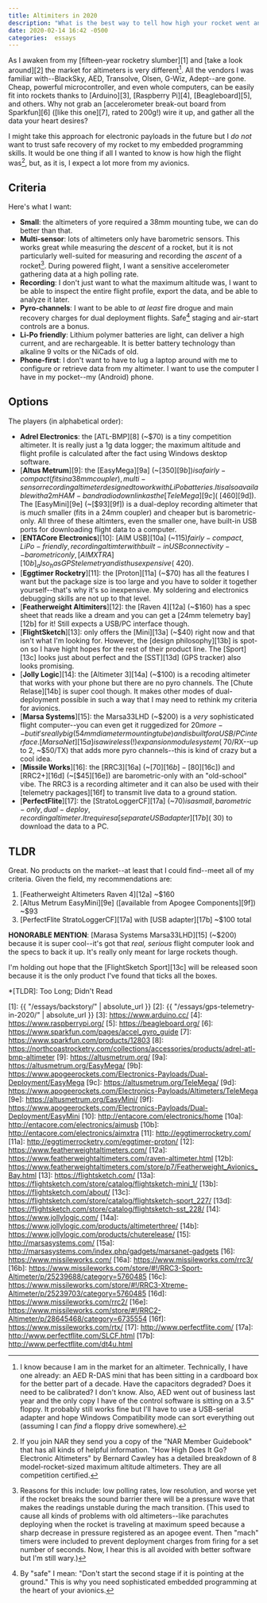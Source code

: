 ```yaml
---
title: Altimiters in 2020
description: "What is the best way to tell how high your rocket went and control its recovery?"
date: 2020-02-14 16:42 -0500
categories:  essays
---
```


As I awaken from my [fifteen-year rocketry slumber][1] and [take a look around][2] the market for altimeters is very different[^1].
All the vendors I was familiar with--BlackSky, AED, Transolve, Olsen, G-Wiz, Adept--are gone.
Cheap, powerful microcontroller, and even whole computers, can be easily fit into rockets thanks to [Arduino][3], [Raspberry Pi][4], [Beagleboard][5], and others.
Why not grab an [accelerometer break-out board from Sparkfun][6] ([like this one][7], rated to 200g!) wire it up, and gather all the data your heart desires?

I might take this approach for electronic payloads in the future but I _do not_ want to trust safe recovery of my rocket to my embedded programming skills.
It would be one thing if all I wanted to know is how high the flight was[^2], but, as it is, I expect a lot more from my avionics.

## Criteria
Here's what I want:

- **Small**: the altimeters of yore required a 38mm mounting tube, we can do better than that.
- **Multi-sensor**: lots of altimeters only have barometric sensors. This works great while measuring the _descent_ of a rocket, but it is not particularly well-suited for measuring and recording the _ascent_ of a rocket[^3]. During powered flight, I want a sensitive accelerometer gathering data at a high polling rate.
- **Recording**: I don't just want to what the maximum altitude was, I want to be able to inspect the entire flight profile, export the data, and be able to analyze it later.
- **Pyro-channels**: I want to be able to _at least_ fire drogue and main recovery charges for dual deployment flights. Safe[^4] staging and air-start controls are a bonus.
- **Li-Po friendly**: Lithium polymer batteries are light, can deliver a high current, and are rechargeable. It is better battery technology than alkaline 9 volts or the NiCads of old.
- **Phone-first**: I don't want to have to lug a laptop around with me to configure or retrieve data from my altimeter. I want to use the computer I have in my pocket--my (Android) phone.

## Options
The players (in alphabetical order):

- **Adrel Electronics**: the [ATL-BMP][8] (~$70) is a tiny competition altimeter. It is really just a 1g data logger; the maximum altitude and flight profile is calculated after the fact using Windows desktop software.
- [**Altus Metrum**][9]: the [EasyMega][9a] (~[$350][9b]) is a fairly-compact (fits in a 38mm coupler), multi-sensor recording altimeter designed to work with LiPo batteries. It is also available with a 2m HAM-band radio downlink as the [TeleMega][9c] (~[$460][9d]). The [EasyMini][9e] (~[$93][9f]) is a dual-deploy recording altimeter that is _much_ smaller (fits in a 24mm coupler) and cheaper but is barometric-only. All three of these altimters, even the smaller one, have built-in USB ports for downloading flight data to a computer.
- [**ENTACore Electronics**][10]: [AIM USB][10a] (~$115) fairly-compact, LiPo-friendly, recording altimter with built-in USB connectivity--barometric only, [AIM XTRA][10b] _also_ has GPS telemetry and is thus expensive (~$420).
- [**Eggtimer Rocketry**][11]: the [Proton][11a] (~$70) has all the features I want but the package size is too large and you have to solder it together yourself--that's why it's so inexpensive. My soldering and electronics debugging skills are not up to that level.
- [**Featherweight Altimiters**][12]: the [Raven 4][12a] (~$160) has a spec sheet that reads like a dream and you can get a [24mm telemetry bay][12b] for it! Still expects a USB/PC interface though.
- [**FlightSketch**][13]: only offers the [Mini][13a] (~$40) right now and that isn't what I'm looking for. However, the [design philosophy][13b] is spot-on so I have hight hopes for the rest of their product line. The [Sport][13c] looks just about perfect and the [SST][13d] (GPS tracker) also looks promising.
- [**Jolly Logic**][14]: the [Altimeter 3][14a] (~$100) is a recoding altimeter that works with your phone but there are no pyro channels. The [Chute Relase][14b] is super cool though. It makes other modes of dual-deployment possible in such a way that I may need to rethink my criteria for avionics.
- [**Marsa Systems**][15]: the Marsa33LHD (~$200) is a _very_ sophisticated flight computer--you can even get it ruggedized for $20 more--but it's really big (54mm diameter mounting tube) and is built for a USB/PC interface. [MarsaNet][15a] is a wireless (!) expansion module system (~$70/RX--up to 2, ~$50/TX) that adds more pyro channels--this is kind of crazy but a cool idea.
- [**Missile Works**][16]: the [RRC3][16a] (~[$70][16b]-[$80][16c]) and [RRC2+][16d] (~[$45][16e]) are barometric-only with an "old-school" vibe. The RRC3 is a recording altimeter and it can also be used with their [telemetry packages][16f] to transmit live data to a ground station.
- [**PerfectFlite**][17]: the [StratoLoggerCF][17a] (~$70) is a small, barometric-only, dual-deploy, recording altimeter. It requires a [separate USB adapter][17b] (~$30) to download the data to a PC.

## TLDR

Great.
No products on the market--at least that I could find--meet all of my criteria.
Given the field, my recommendations are:

1. [Featherweight Altimeters Raven 4][12a] ~$160
2. [Altus Metrum EasyMini][9e] ([available from Apogee Components][9f]) ~$93
3. [PerfectFlite StratoLoggerCF][17a] with [USB adapter][17b] ~$100 total

**HONORABLE MENTION**: [Marasa Systems Marsa33LHD][15] (~$200) because it is super cool--it's got that  _real, serious_ flight computer look and the specs to back it up. It's really only meant for large rockets though.

I'm holding out hope that the [FlightSketch Sport][13c] will be released soon because it is the only product I've found that ticks all the boxes.

*[TLDR]: Too Long; Didn't Read

[^1]: I know because I am in the market for an altimeter. Technically, I have one already: an AED R-DAS mini that has been sitting in a cardboard box for the better part of a decade. Have the capacitors degraded? Does it need to be calibrated? I don't know. Also, AED went out of business last year and the only copy I have of the control software is sitting on a 3.5" floppy. It probably still works fine but I'll have to use a USB-serial adapter and hope Windows Compatibility mode can sort everything out (assuming I can _find_ a floppy drive somewhere).
[^2]: If you join NAR they send you a copy of the "NAR Member Guidebook" that has all kinds of helpful information. "How High Does It Go? Electronic Altimeters" by Bernard Cawley has a detailed breakdown of 8 model-rocket-sized maximum altitude altimeters. They are all competition certified.
[^3]: Reasons for this include: low polling rates, low resolution, and worse yet if the rocket breaks the sound barrier there will be a pressure wave that makes the readings unstable during the mach transition. (This used to cause all kinds of problems with old altimeters--like parachutes deploying when the rocket is traveling at maximum speed because a sharp decrease in pressure registered as an apogee event. Then "mach" timers were included to prevent deployment charges from firing for a set number of seconds. Now, I hear this is all avoided with better software but I'm still wary.)
[^4]: By "safe" I mean: "Don't start the second stage if it is pointing at the ground." This is why you need sophisticated embedded programming at the heart of your avionics.

[1]:  {{ "/essays/backstory/" | absolute_url }}
[2]:  {{ "/essays/gps-telemetry-in-2020/" | absolute_url }}
[3]:  https://www.arduino.cc/
[4]:  https://www.raspberrypi.org/
[5]:  https://beagleboard.org/
[6]:  https://www.sparkfun.com/pages/accel_gyro_guide
[7]:  https://www.sparkfun.com/products/12803
[8]:  https://northcoastrocketry.com/collections/accessories/products/adrel-atl-bmp-altimeter
[9]:  https://altusmetrum.org/
[9a]: https://altusmetrum.org/EasyMega/
[9b]: https://www.apogeerockets.com/Electronics-Payloads/Dual-Deployment/EasyMega
[9c]: https://altusmetrum.org/TeleMega/
[9d]: https://www.apogeerockets.com/Electronics-Payloads/Altimeters/TeleMega
[9e]: https://altusmetrum.org/EasyMini/
[9f]: https://www.apogeerockets.com/Electronics-Payloads/Dual-Deployment/EasyMini
[10]: http://entacore.com/electronics/home
[10a]: http://entacore.com/electronics/aimusb
[10b]: http://entacore.com/electronics/aimxtra
[11]: http://eggtimerrocketry.com/
[11a]: http://eggtimerrocketry.com/eggtimer-proton/
[12]: https://www.featherweightaltimeters.com/
[12a]: https://www.featherweightaltimeters.com/raven-altimeter.html
[12b]: https://www.featherweightaltimeters.com/store/p7/Featherweight_Avionics_Bay.html
[13]: https://flightsketch.com/
[13a]: https://flightsketch.com/store/catalog/flightsketch-mini_1/
[13b]: https://flightsketch.com/about/
[13c]: https://flightsketch.com/store/catalog/flightsketch-sport_227/
[13d]: https://flightsketch.com/store/catalog/flightsketch-sst_228/
[14]: https://www.jollylogic.com/
[14a]: https://www.jollylogic.com/products/altimeterthree/
[14b]: https://www.jollylogic.com/products/chuterelease/
[15]: http://marsasystems.com/
[15a]: http://marsasystems.com/index.php/gadgets/marsanet-gadgets
[16]: https://www.missileworks.com/
[16a]: https://www.missileworks.com/rrc3/
[16b]: https://www.missileworks.com/store/#!/RRC3-Sport-Altimeter/p/25239688/category=5760485
[16c]: https://www.missileworks.com/store/#!/RRC3-Xtreme-Altimeter/p/25239703/category=5760485
[16d]: https://www.missileworks.com/rrc2/
[16e]: https://www.missileworks.com/store/#!/RRC2-Altimeter/p/28645468/category=6735554
[16f]: https://www.missileworks.com/rtx/
[17]: http://www.perfectflite.com/
[17a]: http://www.perfectflite.com/SLCF.html
[17b]: http://www.perfectflite.com/dt4u.html
